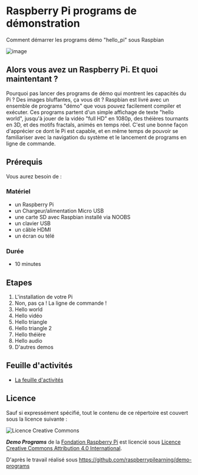 # Raspberry Pi programs de démonstration

Comment démarrer les programs démo "hello_pi" sous Raspbian

![image](./images/cover.jpg "Raspberry Pi")

## Alors vous avez un Raspberry Pi. Et quoi maintentant ?

Pourquoi pas lancer des programs de démo qui montrent les capacités du Pi ?  Des images bluffantes, ça vous dit ?
Raspbian est livré avec un ensemble de programs "démo" que vous pouvez facilement compiler et exécuter.  Ces programs partent d'un simple affichage de texte "hello world", jusqu'à jouer de la vidéo "full HD" en 1080p, des théières tournants en 3D, et des motifs fractals, animés en temps réel.
C'est une bonne façon d'apprécier ce dont le Pi est capable, et en même temps de pouvoir se familiariser avec la navigation du système et le lancement de programs en ligne de commande.

## Prérequis

Vous aurez besoin de :

### Matériel

- un Raspberry Pi
- un Chargeur/alimentation Micro USB
- une carte SD avec Raspbian installé via NOOBS
- un clavier USB
- un câble HDMI
- un écran ou télé

### Durée

- 10 minutes

## Etapes

1. L'installation de votre Pi
1. Non, pas ça ! La ligne de commande !
1. Hello world
1. Hello vidéo
1. Hello triangle
1. Hello triangle 2
1. Hello théière
1. Hello audio
1. D'autres demos

## Feuille d'activités

- [La feuille d'activités](worksheet.md)

## Licence

Sauf si expressément spécifié, tout le contenu de ce répertoire est couvert sous la licence suivante :

![Licence Creative Commons](http://i.creativecommons.org/l/by-sa/4.0/88x31.png)

***Demo Programs*** de la [Fondation Raspberry Pi](http://raspberrypi.org) est licencié sous  [Licence Creative Commons Attribution 4.0 International](http://creativecommons.org/licenses/by-sa/4.0/).

D'après le travail réalisé sous https://github.com/raspberrypilearning/demo-programs
